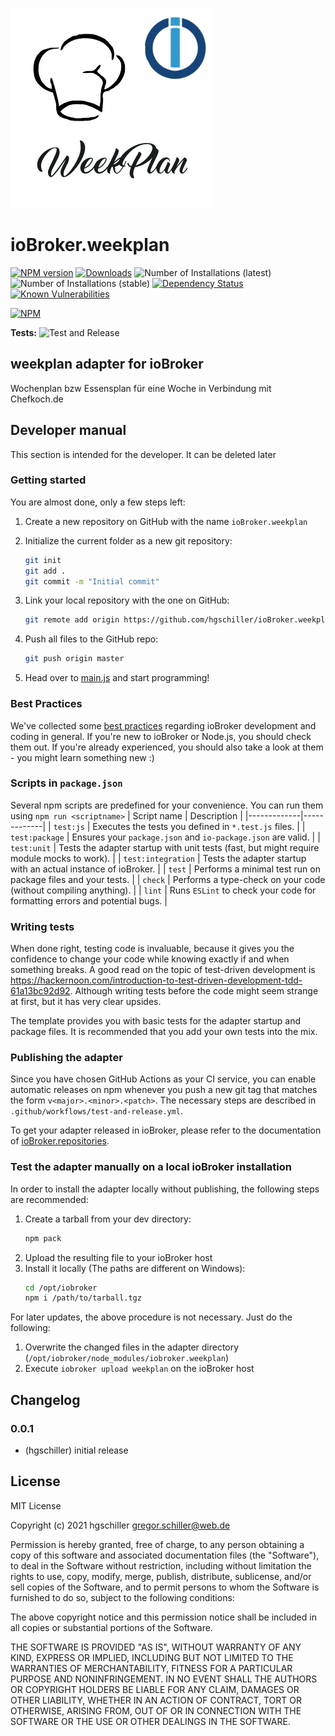 ![Logo](admin/weekplan.png)
# ioBroker.weekplan

[![NPM version](http://img.shields.io/npm/v/iobroker.weekplan.svg)](https://www.npmjs.com/package/iobroker.weekplan)
[![Downloads](https://img.shields.io/npm/dm/iobroker.weekplan.svg)](https://www.npmjs.com/package/iobroker.weekplan)
![Number of Installations (latest)](http://iobroker.live/badges/weekplan-installed.svg)
![Number of Installations (stable)](http://iobroker.live/badges/weekplan-stable.svg)
[![Dependency Status](https://img.shields.io/david/hgschiller/iobroker.weekplan.svg)](https://david-dm.org/hgschiller/iobroker.weekplan)
[![Known Vulnerabilities](https://snyk.io/test/github/hgschiller/ioBroker.weekplan/badge.svg)](https://snyk.io/test/github/hgschiller/ioBroker.weekplan)

[![NPM](https://nodei.co/npm/iobroker.weekplan.png?downloads=true)](https://nodei.co/npm/iobroker.weekplan/)

**Tests:** ![Test and Release](https://github.com/hgschiller/ioBroker.weekplan/workflows/Test%20and%20Release/badge.svg)

## weekplan adapter for ioBroker

Wochenplan bzw Essensplan für eine Woche in Verbindung mit Chefkoch.de

## Developer manual
This section is intended for the developer. It can be deleted later

### Getting started

You are almost done, only a few steps left:
1. Create a new repository on GitHub with the name `ioBroker.weekplan`
1. Initialize the current folder as a new git repository:  
    ```bash
    git init
    git add .
    git commit -m "Initial commit"
    ```
1. Link your local repository with the one on GitHub:  
    ```bash
    git remote add origin https://github.com/hgschiller/ioBroker.weekplan
    ```

1. Push all files to the GitHub repo:  
    ```bash
    git push origin master
    ```

1. Head over to [main.js](main.js) and start programming!

### Best Practices
We've collected some [best practices](https://github.com/ioBroker/ioBroker.repositories#development-and-coding-best-practices) regarding ioBroker development and coding in general. If you're new to ioBroker or Node.js, you should
check them out. If you're already experienced, you should also take a look at them - you might learn something new :)

### Scripts in `package.json`
Several npm scripts are predefined for your convenience. You can run them using `npm run <scriptname>`
| Script name | Description |
|-------------|-------------|
| `test:js` | Executes the tests you defined in `*.test.js` files. |
| `test:package` | Ensures your `package.json` and `io-package.json` are valid. |
| `test:unit` | Tests the adapter startup with unit tests (fast, but might require module mocks to work). |
| `test:integration` | Tests the adapter startup with an actual instance of ioBroker. |
| `test` | Performs a minimal test run on package files and your tests. |
| `check` | Performs a type-check on your code (without compiling anything). |
| `lint` | Runs `ESLint` to check your code for formatting errors and potential bugs. |

### Writing tests
When done right, testing code is invaluable, because it gives you the 
confidence to change your code while knowing exactly if and when 
something breaks. A good read on the topic of test-driven development 
is https://hackernoon.com/introduction-to-test-driven-development-tdd-61a13bc92d92. 
Although writing tests before the code might seem strange at first, but it has very 
clear upsides.

The template provides you with basic tests for the adapter startup and package files.
It is recommended that you add your own tests into the mix.

### Publishing the adapter
Since you have chosen GitHub Actions as your CI service, you can 
enable automatic releases on npm whenever you push a new git tag that matches the form 
`v<major>.<minor>.<patch>`. The necessary steps are described in `.github/workflows/test-and-release.yml`.

To get your adapter released in ioBroker, please refer to the documentation 
of [ioBroker.repositories](https://github.com/ioBroker/ioBroker.repositories#requirements-for-adapter-to-get-added-to-the-latest-repository).

### Test the adapter manually on a local ioBroker installation
In order to install the adapter locally without publishing, the following steps are recommended:
1. Create a tarball from your dev directory:  
    ```bash
    npm pack
    ```
1. Upload the resulting file to your ioBroker host
1. Install it locally (The paths are different on Windows):
    ```bash
    cd /opt/iobroker
    npm i /path/to/tarball.tgz
    ```

For later updates, the above procedure is not necessary. Just do the following:
1. Overwrite the changed files in the adapter directory (`/opt/iobroker/node_modules/iobroker.weekplan`)
1. Execute `iobroker upload weekplan` on the ioBroker host

## Changelog

### 0.0.1
* (hgschiller) initial release

## License
MIT License

Copyright (c) 2021 hgschiller <gregor.schiller@web.de>

Permission is hereby granted, free of charge, to any person obtaining a copy
of this software and associated documentation files (the "Software"), to deal
in the Software without restriction, including without limitation the rights
to use, copy, modify, merge, publish, distribute, sublicense, and/or sell
copies of the Software, and to permit persons to whom the Software is
furnished to do so, subject to the following conditions:

The above copyright notice and this permission notice shall be included in all
copies or substantial portions of the Software.

THE SOFTWARE IS PROVIDED "AS IS", WITHOUT WARRANTY OF ANY KIND, EXPRESS OR
IMPLIED, INCLUDING BUT NOT LIMITED TO THE WARRANTIES OF MERCHANTABILITY,
FITNESS FOR A PARTICULAR PURPOSE AND NONINFRINGEMENT. IN NO EVENT SHALL THE
AUTHORS OR COPYRIGHT HOLDERS BE LIABLE FOR ANY CLAIM, DAMAGES OR OTHER
LIABILITY, WHETHER IN AN ACTION OF CONTRACT, TORT OR OTHERWISE, ARISING FROM,
OUT OF OR IN CONNECTION WITH THE SOFTWARE OR THE USE OR OTHER DEALINGS IN THE
SOFTWARE.